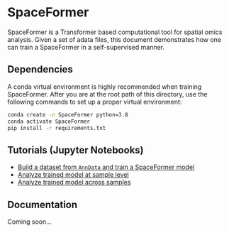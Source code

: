 # SpaceFormer
SpaceFormer is a Transformer based computational tool for spatial omics analysis. Given a set of adata files, this document demonstrates how one can train a SpaceFormer in a self-supervised manner.

## Dependencies
A conda virtual environment is highly recommended when training SpaceFormer. After you are at the root path of this directory, use the following commands to set up a proper virtual environment:
```bash
conda create -n SpaceFormer python=3.8
conda activate SpaceFormer
pip install -r requirements.txt
```

## Tutorials (Jupyter Notebooks)
- [Build a dataset from `AnnData` and train a SpaceFormer model](https://github.com/ma-compbio/SpaceFormer/blob/main/notebooks/codex_training.ipynb)
- [Analyze trained model at sample level](https://github.com/ma-compbio/SpaceFormer/blob/main/notebooks/codex_analysis_one_sample.ipynb)
- [Analyze trained model across samples](https://github.com/ma-compbio/SpaceFormer/blob/main/notebooks/codex_analysis_across_samples.ipynb)


## Documentation
Coming soon...
